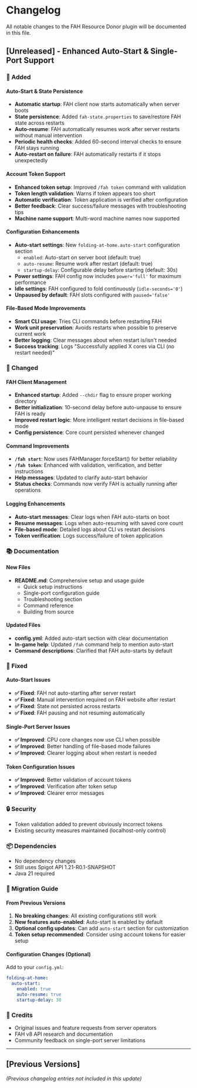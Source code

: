 # Changelog

All notable changes to the FAH Resource Donor plugin will be documented in this file.

## [Unreleased] - Enhanced Auto-Start & Single-Port Support

### 🚀 Added

#### Auto-Start & State Persistence
- **Automatic startup**: FAH client now starts automatically when server boots
- **State persistence**: Added `fah-state.properties` to save/restore FAH state across restarts
- **Auto-resume**: FAH automatically resumes work after server restarts without manual intervention
- **Periodic health checks**: Added 60-second interval checks to ensure FAH stays running
- **Auto-restart on failure**: FAH automatically restarts if it stops unexpectedly

#### Account Token Support
- **Enhanced token setup**: Improved `/fah token` command with validation
- **Token length validation**: Warns if token appears too short
- **Automatic verification**: Token application is verified after configuration
- **Better feedback**: Clear success/failure messages with troubleshooting tips
- **Machine name support**: Multi-word machine names now supported

#### Configuration Enhancements
- **Auto-start settings**: New `folding-at-home.auto-start` configuration section
  - `enabled`: Auto-start on server boot (default: true)
  - `auto-resume`: Resume work after restart (default: true)
  - `startup-delay`: Configurable delay before starting (default: 30s)
- **Power settings**: FAH config now includes `power='full'` for maximum performance
- **Idle settings**: FAH configured to fold continuously (`idle-seconds='0'`)
- **Unpaused by default**: FAH slots configured with `paused='false'`

#### File-Based Mode Improvements
- **Smart CLI usage**: Tries CLI commands before restarting FAH
- **Work unit preservation**: Avoids restarts when possible to preserve current work
- **Better logging**: Clear messages about when restart is/isn't needed
- **Success tracking**: Logs "Successfully applied X cores via CLI (no restart needed)"

### 🔧 Changed

#### FAH Client Management
- **Enhanced startup**: Added `--chdir` flag to ensure proper working directory
- **Better initialization**: 10-second delay before auto-unpause to ensure FAH is ready
- **Improved restart logic**: More intelligent restart decisions in file-based mode
- **Config persistence**: Core count persisted whenever changed

#### Command Improvements
- **`/fah start`**: Now uses FAHManager.forceStart() for better reliability
- **`/fah token`**: Enhanced with validation, verification, and better instructions
- **Help messages**: Updated to clarify auto-start behavior
- **Status checks**: Commands now verify FAH is actually running after operations

#### Logging Enhancements
- **Auto-start messages**: Clear logs when FAH auto-starts on boot
- **Resume messages**: Logs when auto-resuming with saved core count
- **File-based mode**: Detailed logs about CLI vs restart decisions
- **Token verification**: Logs success/failure of token application

### 📚 Documentation

#### New Files
- **README.md**: Comprehensive setup and usage guide
  - Quick setup instructions
  - Single-port configuration guide
  - Troubleshooting section
  - Command reference
  - Building from source

#### Updated Files
- **config.yml**: Added auto-start section with clear documentation
- **In-game help**: Updated `/fah` command help to mention auto-start
- **Command descriptions**: Clarified that FAH auto-starts by default

### 🐛 Fixed

#### Auto-Start Issues
- **✅ Fixed**: FAH not auto-starting after server restart
- **✅ Fixed**: Manual intervention required on FAH website after restart
- **✅ Fixed**: State not persisted across restarts
- **✅ Fixed**: FAH pausing and not resuming automatically

#### Single-Port Server Issues
- **✅ Improved**: CPU core changes now use CLI when possible
- **✅ Improved**: Better handling of file-based mode failures
- **✅ Improved**: Clearer logging about when restart is needed

#### Token Configuration Issues
- **✅ Improved**: Better validation of account tokens
- **✅ Improved**: Verification after token setup
- **✅ Improved**: Clearer error messages

### 🔒 Security

- Token validation added to prevent obviously incorrect tokens
- Existing security measures maintained (localhost-only control)

### 📦 Dependencies

- No dependency changes
- Still uses Spigot API 1.21-R0.1-SNAPSHOT
- Java 21 required

### 🎯 Migration Guide

#### From Previous Versions

1. **No breaking changes**: All existing configurations still work
2. **New features auto-enabled**: Auto-start is enabled by default
3. **Optional config updates**: Can add `auto-start` section for customization
4. **Token setup recommended**: Consider using account tokens for easier setup

#### Configuration Changes (Optional)

Add to your `config.yml`:

```yaml
folding-at-home:
  auto-start:
    enabled: true
    auto-resume: true
    startup-delay: 30
```

### 🙏 Credits

- Original issues and feature requests from server operators
- FAH v8 API research and documentation
- Community feedback on single-port server limitations

---

## [Previous Versions]

_(Previous changelog entries not included in this update)_
